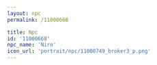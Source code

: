 ```yaml
---
layout: npc
permalink: /11000668

title: Npc
id: '11000668'
npc_name: 'Niro'
icon_url: 'portrait/npc/11000749_broker3_p.png'
---
```

